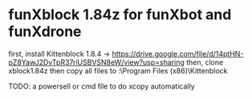 # funXblock 1.84z for funXbot and funXdrone

first, install Kittenblock 1.8.4 -> https://drive.google.com/file/d/14ptHN-pZ8YawJ2DvTpR37riUSBVSN8eW/view?usp=sharing
then, clone xblock1.84z
then copy all files to :\Program Files (x86)\Kittenblock

TODO: a powersell or cmd file to do xcopy automatically 
